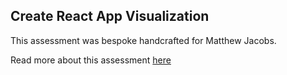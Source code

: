 ## Create React App Visualization

This assessment was bespoke handcrafted for Matthew Jacobs.

Read more about this assessment [here](https://react.eogresources.com)
